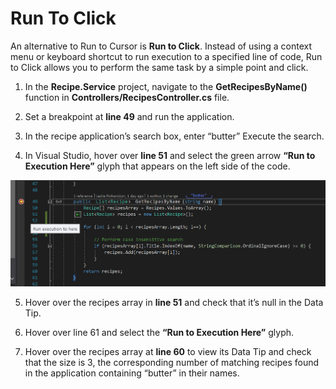 # Run To Click
An alternative to Run to Cursor is **Run to Click**.  Instead of using a context menu or keyboard shortcut to run execution to a specified line of code, Run to Click allows you to perform the same task by a simple point and click.

1.	In the **Recipe.Service** project, navigate to the **GetRecipesByName()** function in **Controllers/RecipesController.cs** file.

2.	Set a breakpoint at **line 49** and run the application.

3.	In the recipe application’s search box, enter “butter” Execute the search.

4.	In Visual Studio, hover over **line 51** and select the green arrow **“Run to Execution Here”** glyph that appears on the left side of the code.

![Run To Click Icon](RunToClick-Glyph.png)

5.	Hover over the recipes array in **line 51** and check that it’s null in the Data Tip.

6.	Hover over line 61 and select the **“Run to Execution Here”** glyph.

7.	Hover over the recipes array at **line 60** to view its Data Tip and check that the size is 3, the corresponding number of matching recipes found in the application containing “butter” in their names.